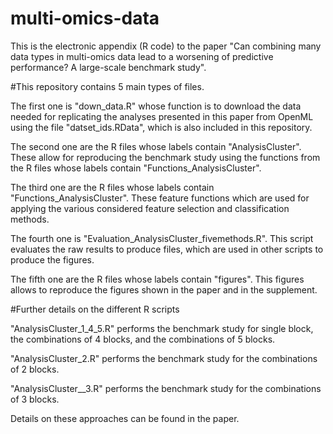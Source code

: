 # multi-omics-data
This is the electronic appendix (R code) to the paper 
"Can combining many data types in multi-omics data lead to a worsening of predictive performance? A large-scale benchmark study".

#This repository contains 5 main types of files.

The first one is "down_data.R" whose function is to download the data needed for replicating the analyses presented in this paper from OpenML using the file "datset_ids.RData", which is also included in this repository.

The second one are the R files whose labels contain "AnalysisCluster". These allow for reproducing the benchmark study using the functions from the R files whose labels contain "Functions_AnalysisCluster".

The third one are the R files whose labels contain "Functions_AnalysisCluster". These feature functions which are used for applying the various considered feature selection and classification methods.

The fourth one is "Evaluation_AnalysisCluster_fivemethods.R". 
This script evaluates the raw results to produce files, which are used in other scripts to produce the figures.

The fifth one are the R files whose labels contain "figures". This figures allows to reproduce the figures shown in the paper and in the supplement.

#Further details on the different R scripts

"AnalysisCluster_1_4_5.R" performs the benchmark study for single block, the combinations of 4 blocks, and the combinations of 5 blocks.

"AnalysisCluster_2.R" performs the benchmark study for the combinations of 2 blocks.

"AnalysisCluster__3.R" performs the benchmark study for the combinations of 3 blocks.

Details on these approaches can be found in the paper.
